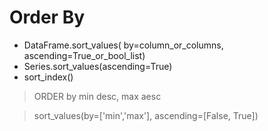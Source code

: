 # Order By
* DataFrame.sort_values(
    by=column_or_columns, 
    ascending=True_or_bool_list) 
* Series.sort_values(ascending=True)
* sort_index()

> ORDER by min desc, max aesc  

> sort_values(by=['min','max'], ascending=[False, True])